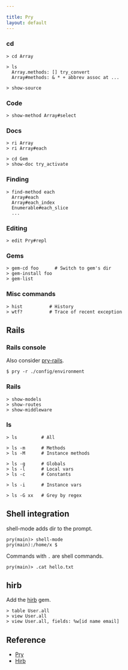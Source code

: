 ```yaml
---

title: Pry
layout: default
---
```


### cd

```
> cd Array
```

```nohighlight
> ls
  Array.methods: [] try_convert
  Array#methods: & * + abbrev assoc at ...
```

```
> show-source
```

### Code

```nohighlight
> show-method Array#select
```

### Docs

```nohighlight
> ri Array
> ri Array#each

> cd Gem
> show-doc try_activate
```

### Finding

```nohighlight
> find-method each
  Array#each
  Array#each_index
  Enumerable#each_slice
  ...
```

### Editing

    > edit Pry#repl

### Gems

    > gem-cd foo      # Switch to gem's dir
    > gem-install foo
    > gem-list

### Misc commands

    > hist          # History
    > wtf?          # Trace of recent exception

## Rails

### Rails console

Also consider [pry-rails](https://rubygems.org/gems/pry-rails).

    $ pry -r ./config/environment

### Rails

    > show-models
    > show-routes
    > show-middleware

### ls

    > ls         # All

    > ls -m      # Methods
    > ls -M      # Instance methods

    > ls -g      # Globals
    > ls -l      # Local vars
    > ls -c      # Constants

    > ls -i      # Instance vars

    > ls -G xx   # Grey by regex

## Shell integration

shell-mode adds dir to the prompt.

    pry(main)> shell-mode
    pry(main):/home/x $

Commands with `.` are shell commands.

    pry(main)> .cat hello.txt

## hirb
Add the [hirb](https://rubygems.org/gems/hirb) gem.

    > table User.all
    > view User.all
    > view User.all, fields: %w[id name email]

## Reference

 * [Pry](https://github.com/pry/pry)
 * [Hirb](https://github.com/cldwalker/hirb)
